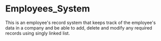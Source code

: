 # Employees_System
This is an employee's record system that keeps track of the employee's data in a company and be able to add, delete and modify any required records using singly linked list.
